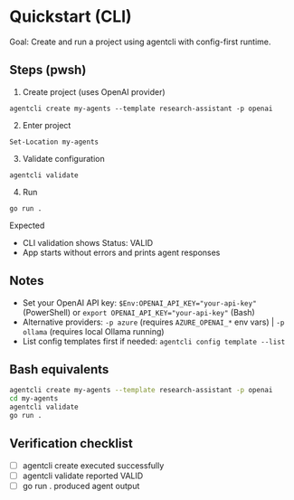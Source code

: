 # Quickstart (CLI)

Goal: Create and run a project using agentcli with config-first runtime.

## Steps (pwsh)

1) Create project (uses OpenAI provider)
```pwsh
agentcli create my-agents --template research-assistant -p openai
```

2) Enter project
```pwsh
Set-Location my-agents
```

3) Validate configuration
```pwsh
agentcli validate
```

4) Run
```pwsh
go run .
```

Expected
- CLI validation shows Status: VALID
- App starts without errors and prints agent responses

## Notes
- Set your OpenAI API key: `$Env:OPENAI_API_KEY="your-api-key"` (PowerShell) or `export OPENAI_API_KEY="your-api-key"` (Bash)
- Alternative providers: `-p azure` (requires `AZURE_OPENAI_*` env vars) | `-p ollama` (requires local Ollama running)
- List config templates first if needed: `agentcli config template --list`

## Bash equivalents
```bash
agentcli create my-agents --template research-assistant -p openai
cd my-agents
agentcli validate
go run .
```

## Verification checklist
- [ ] agentcli create executed successfully
- [ ] agentcli validate reported VALID
- [ ] go run . produced agent output
